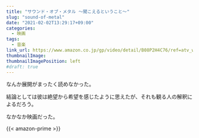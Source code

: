 ```yaml
---
title: "サウンド・オブ・メタル ～聞こえるということ～"
slug: "sound-of-metal"
date: "2021-02-02T13:29:17+09:00"
categories:
  - 映画
tags:
  - 音楽
link_url: https://www.amazon.co.jp/gp/video/detail/B08P2H4C76/ref=atv_wl_hom_c_unkc_1_2
thumbnailImage: 
thumbnailImagePosition: left
#draft: true
---
```

なんか展開がまったく読めなかった。
<!--more-->
結論としては彼は絶望から希望を感じたように思えたが、それも観る人の解釈によるだろう。

なかなか映画だった。

{{< amazon-prime >}}
